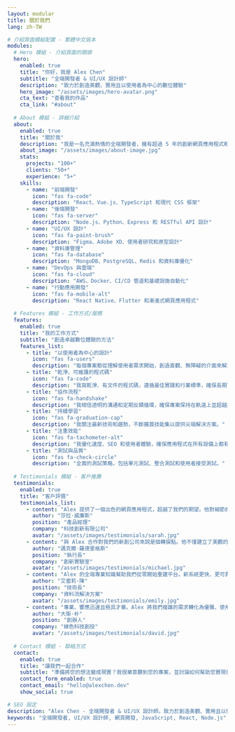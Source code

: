 ```yaml
---
layout: modular
title: 關於我們
lang: zh-TW

# 介紹頁面模組配置 - 繁體中文版本
modules:
  # Hero 模組 - 介紹頁面的開頭
  hero:
    enabled: true
    title: "你好，我是 Alex Chen"
    subtitle: "全端開發者 & UI/UX 設計師"
    description: "致力於創造美觀、實用且以使用者為中心的數位體驗"
    hero_image: "/assets/images/hero-avatar.png"
    cta_text: "查看我的作品"
    cta_link: "#about"
  
  # About 模組 - 詳細介紹
  about:
    enabled: true
    title: "關於我"
    description: "我是一名充滿熱情的全端開發者，擁有超過 5 年的創新網頁應用程式和數位解決方案開發經驗。我專精於現代 JavaScript 框架、響應式設計和使用者體驗優化。當我不在寫程式時，你會發現我在探索新技術、貢獻開源專案，或指導初級開發者。"
    about_image: "/assets/images/about-image.jpg"
    stats:
      projects: "100+"
      clients: "50+"
      experience: "5+"
    skills:
      - name: "前端開發"
        icon: "fas fa-code"
        description: "React、Vue.js、TypeScript 和現代 CSS 框架"
      - name: "後端開發"
        icon: "fas fa-server"
        description: "Node.js、Python、Express 和 RESTful API 設計"
      - name: "UI/UX 設計"
        icon: "fas fa-paint-brush"
        description: "Figma、Adobe XD、使用者研究和原型設計"
      - name: "資料庫管理"
        icon: "fas fa-database"
        description: "MongoDB、PostgreSQL、Redis 和資料庫優化"
      - name: "DevOps 與雲端"
        icon: "fas fa-cloud"
        description: "AWS、Docker、CI/CD 管道和基礎設施自動化"
      - name: "行動應用開發"
        icon: "fas fa-mobile-alt"
        description: "React Native、Flutter 和漸進式網頁應用程式"
  
  # Features 模組 - 工作方式/服務
  features:
    enabled: true
    title: "我的工作方式"
    subtitle: "創造卓越數位體驗的方法"
    features_list:
      - title: "以使用者為中心的設計"
        icon: "fas fa-users"
        description: "每個專案都從理解使用者需求開始，創造直觀、無障礙的介面來解決真實問題。"
      - title: "乾淨、可維護的程式碼"
        icon: "fas fa-code"
        description: "我寫乾淨、有文件的程式碼，遵循最佳實踐和行業標準，確保長期可維護性。"
      - title: "協作流程"
        icon: "fas fa-handshake"
        description: "我相信透明的溝通和定期反饋循環，確保專案保持在軌道上並超越期望。"
      - title: "持續學習"
        icon: "fas fa-graduation-cap"
        description: "我關注最新技術和趨勢，不斷擴展技能集以提供尖端解決方案。"
      - title: "注重效能"
        icon: "fas fa-tachometer-alt"
        description: "我優化速度、SEO 和使用者體驗，確保應用程式在所有設備上都有出色表現。"
      - title: "測試與品質"
        icon: "fas fa-check-circle"
        description: "全面的測試策略，包括單元測試、整合測試和使用者接受測試。"
  
  # Testimonials 模組 - 客戶推薦
  testimonials:
    enabled: true
    title: "客戶評價"
    testimonials_list:
      - content: "Alex 提供了一個出色的網頁應用程式，超越了我們的期望。他對細節的關注和技術專長讓整個過程順利且愉快。"
        author: "莎拉·威廉斯"
        position: "產品經理"
        company: "科技創新有限公司"
        avatar: "/assets/images/testimonials/sarah.jpg"
      - content: "與 Alex 合作對我們的新創公司來說是個轉捩點。他不僅建立了美觀的應用程式，還對 UX 和商業策略提供了寶貴見解。"
        author: "邁克爾·羅德里格斯"
        position: "執行長"
        company: "創新實驗室"
        avatar: "/assets/images/testimonials/michael.jpg"
      - content: "Alex 的全端專業知識幫助我們從零開始重建平台。新系統更快、更可靠，我們的用戶都很喜歡。"
        author: "艾蜜莉·陳"
        position: "技術長"
        company: "資料流解決方案"
        avatar: "/assets/images/testimonials/emily.jpg"
      - content: "專業、響應迅速且極具才華。Alex 將我們複雜的需求轉化為優雅、使用者友好的解決方案。"
        author: "大衛·朴"
        position: "創辦人"
        company: "綠色科技創投"
        avatar: "/assets/images/testimonials/david.jpg"
  
  # Contact 模組 - 聯絡方式
  contact:
    enabled: true
    title: "讓我們一起合作"
    subtitle: "準備將您的想法變成現實？我很樂意聽到您的專案，並討論如何幫助您實現目標。"
    contact_form_enabled: true
    contact_email: "hello@alexchen.dev"
    show_social: true

# SEO 設定
description: "Alex Chen - 全端開發者 & UI/UX 設計師。致力於創造美觀、實用且以使用者為中心的數位體驗。"
keywords: "全端開發者, UI/UX 設計師, 網頁開發, JavaScript, React, Node.js"
---
```


<!-- 介紹頁面內容完全由上面的模組配置生成 --> 